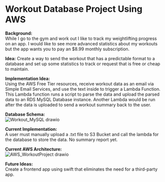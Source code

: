 # Workout Database Project Using AWS

**Background:**  
While I go to the gym and work out I like to track my weightlifting progress on an app. I would like to see more advanced statistics about my workouts but the app wants you to pay an $8.99 monthly subscription.  
  
**Idea:**
Create a way to send the workout that has a predictable format to a database and set up some statistics to track or request that is free or cheap to maintain.  
  
**Implementation Idea:**  
Using the AWS Free Tier resources, receive workout data as an email via Simple Email Services, and use the text inside to trigger a Lambda Function. This Lambda function runs a script to parse the data and upload the parsed data to an RDS MySQL Database instance.
Another Lambda would be run after the data is uploaded to send a workout summary back to the user.  
  
**Database Schema:**  
![Workout_MySQL drawio](https://user-images.githubusercontent.com/69882779/212497618-71141cf2-997d-4a1b-b9ac-168e84547227.png)
  
**Current Implementation:**  
A user must manually upload a .txt file to S3 Bucket and call the lambda for the database to store the data. No summary report yet.  
  
**Current AWS Architecture:**  
![AWS_WorkoutProject drawio](https://user-images.githubusercontent.com/69882779/212497621-5ffbd174-f85b-4690-bce1-69c54044cd3a.png)
  
**Future Ideas:**  
Create a frontend app using swift that eliminates the need for a third-party app.  

